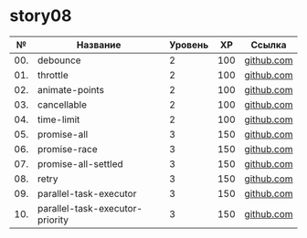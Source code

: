 # story08

| №   | Название                        | Уровень | XP  | Ссылка                                           |
| --- | ------------------------------- | ------- | --- | ------------------------------------------------ |
| 00. | debounce                        | 2       | 100 | [github.com](./debounce/)                        |
| 01. | throttle                        | 2       | 100 | [github.com](./throttle/)                        |
| 02. | animate-points                  | 2       | 100 | [github.com](./animate-points/)                  |
| 03. | cancellable                     | 2       | 100 | [github.com](./cancellable/)                     |
| 04. | time-limit                      | 2       | 100 | [github.com](./time-limit/)                      |
| 05. | promise-all                     | 3       | 150 | [github.com](./promise-all/)                     |
| 06. | promise-race                    | 3       | 150 | [github.com](./promise-race/)                    |
| 07. | promise-all-settled             | 3       | 150 | [github.com](./promise-allSettled/)              |
| 08. | retry                           | 3       | 150 | [github.com](./retry/)                           |
| 09. | parallel-task-executor          | 3       | 150 | [github.com](./parallel-task-executor/)          |
| 10. | parallel-task-executor-priority | 3       | 150 | [github.com](./parallel-task-executor-priority/) |
